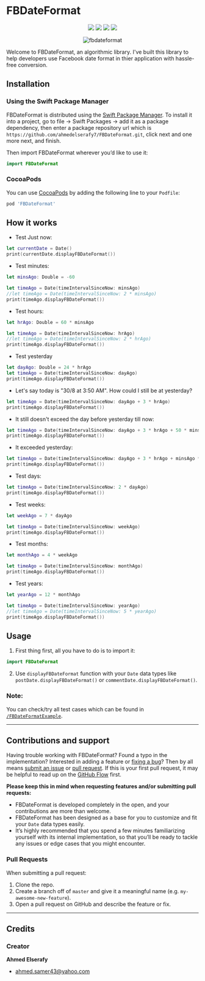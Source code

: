 # FBDateFormat

<p align="center">
    <img src="https://img.shields.io/badge/Swift-5-orange.svg" />
    <img src="https://img.shields.io/badge/version-1.0.1-blue.svg" />
    <img src="https://img.shields.io/cocoapods/l/MyCocoapodsLibrary.svg" />
    <img src="https://img.shields.io/cocoapods/p/MyCocoapodsLibrary.svg" />
</p>


<p align="center">
  <img src="https://i.imgur.com/mXOkrrZ.gif" alt="fbdateformat">
</a>

Welcome to FBDateFormat, an algorithmic library. I've built this library to help developers use Facebook date format in thier application with hassle-free conversion.

## Installation

### Using the Swift Package Manager

FBDateFormat is distributed using the [Swift Package Manager](https://swift.org/package-manager). To install it into a project, go to file -> Swift Packages -> add it as a package dependency, then enter a package repository url which is `https://github.com/ahmedelserafy7/FBDateFormat.git`, click next and one more next, and finish.

Then import FBDateFormat wherever you’d like to use it:

```swift
import FBDateFormat
```

### CocoaPods

You can use [CocoaPods](https://cocoapods.org) by adding the following line to your `Podfile`:

```ruby
pod 'FBDateFormat'
```

## How it works

- Test Just now:

```swift
let currentDate = Date()
print(currentDate.displayFBDateFormat())
```

- Test minutes:

```swift
let minsAgo: Double = -60

let timeAgo = Date(timeIntervalSinceNow: minsAgo)
//let timeAgo = Date(timeIntervalSinceNow: 2 * minsAgo)
print(timeAgo.displayFBDateFormat())
```

- Test hours:

```swift
let hrAgo: Double = 60 * minsAgo

let timeAgo = Date(timeIntervalSinceNow: hrAgo)
//let timeAgo = Date(timeIntervalSinceNow: 2 * hrAgo)
print(timeAgo.displayFBDateFormat())
```

- Test yesterday

```swift
let dayAgo: Double = 24 * hrAgo
let timeAgo = Date(timeIntervalSinceNow: dayAgo)
print(timeAgo.displayFBDateFormat())
```

- Let's say today is "30/8 at 3:50 AM". How could I still be at yesterday?

```swift
let timeAgo = Date(timeIntervalSinceNow: dayAgo + 3 * hrAgo)
print(timeAgo.displayFBDateFormat())
```

- It still doesn't exceed the day before yesterday till now:

```swift
let timeAgo = Date(timeIntervalSinceNow: dayAgo + 3 * hrAgo + 50 * minsAgo)
print(timeAgo.displayFBDateFormat())
 ```       

- It exceeded yesterday:

```swift
let timeAgo = Date(timeIntervalSinceNow: dayAgo + 3 * hrAgo + minsAgo * 51)
print(timeAgo.displayFBDateFormat())
```

- Test days:

```swift
let timeAgo = Date(timeIntervalSinceNow: 2 * dayAgo)
print(timeAgo.displayFBDateFormat())
```

- Test weeks:

```swift
let weekAgo = 7 * dayAgo

let timeAgo = Date(timeIntervalSinceNow: weekAgo)
print(timeAgo.displayFBDateFormat())
```
        
- Test months:

```swift
let monthAgo = 4 * weekAgo

let timeAgo = Date(timeIntervalSinceNow: monthAgo)
print(timeAgo.displayFBDateFormat())
```
- Test years:

```swift
let yearAgo = 12 * monthAgo

let timeAgo = Date(timeIntervalSinceNow: yearAgo)
//let timeAgo = Date(timeIntervalSinceNow: 5 * yearAgo)
print(timeAgo.displayFBDateFormat())
```

## Usage

1. First thing first, all you have to do is to import it:

```swift
import FBDateFormat
```
2. Use `displayFBDateFormat` function with your `Date` data types like `postDate.displayFBDateFormat()` or `commentDate.displayFBDateFormat()`.

### Note:
You can check/try all test cases which can be found in [`/FBDateFormatExample`](https://github.com/ahmedelserafy7/FBDateFormat/tree/master/FBDateFormatExample/FBDateFormatExample).

---

## Contributions and support

Having trouble working with FBDateFormat? Found a typo in the implementation? Interested in adding a feature or [fixing a bug](https://github.com/ahmedelserafy7/FBDateFormat/issues)? Then by all means [submit an issue](https://github.com/ahmedelserafy7/FBDateFormat/issues/new) or [pull request](https://help.github.com/articles/using-pull-requests/). If this is your first pull request, it may be helpful to read up on the [GitHub Flow](https://guides.github.com/introduction/flow/) first.

**Please keep this in mind when requesting features and/or submitting pull requests:**
- FBDateFormat is developed completely in the open, and your contributions are more than welcome.
- FBDateFormat has been designed as a base for you to customize and fit your `Date` data types easily. 
- It’s highly recommended that you spend a few minutes familiarizing yourself with its internal implementation, so that you’ll be ready to tackle any issues or edge cases that you might encounter.

### Pull Requests

When submitting a pull request:

1. Clone the repo.
2. Create a branch off of `master` and give it a meaningful name (e.g. `my-awesome-new-feature`).
3. Open a pull request on GitHub and describe the feature or fix.

---

## Credits

### Creator
**Ahmed Elserafy**
- <ahmed.samer43@yahoo.com>
